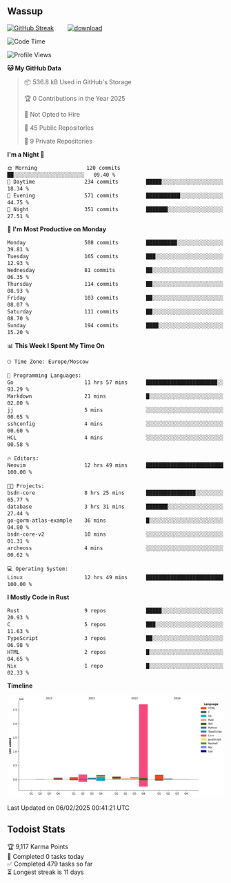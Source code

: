 ## Wassup

<!--
-->

[![GitHub Streak](http://github-readme-streak-stats.herokuapp.com?user=archeoss&theme=shades-of-purple&hide_border=true&date_format=j%20M%5B%20Y%5D)](https://git.io/streak-stats)&nbsp;&nbsp;&nbsp;&nbsp;&nbsp;&nbsp;&nbsp;&nbsp;[![download](https://user-images.githubusercontent.com/68448737/147796309-d8b65b1d-4dde-40d9-b03a-2b42aaa6cd43.jpeg)
](http://bmstu.ru/)

<!--START_SECTION:waka-->
![Code Time](http://img.shields.io/badge/Code%20Time-3%2C690%20hrs%2046%20mins-blue)

![Profile Views](http://img.shields.io/badge/Profile%20Views-1-blue)

**🐱 My GitHub Data** 

> 📦 536.8 kB Used in GitHub's Storage 
 > 
> 🏆 0 Contributions in the Year 2025
 > 
> 🚫 Not Opted to Hire
 > 
> 📜 45 Public Repositories 
 > 
> 🔑 9 Private Repositories 
 > 
**I'm a Night 🦉** 

```text
🌞 Morning                120 commits         ██░░░░░░░░░░░░░░░░░░░░░░░   09.40 % 
🌆 Daytime                234 commits         █████░░░░░░░░░░░░░░░░░░░░   18.34 % 
🌃 Evening                571 commits         ███████████░░░░░░░░░░░░░░   44.75 % 
🌙 Night                  351 commits         ███████░░░░░░░░░░░░░░░░░░   27.51 % 
```
📅 **I'm Most Productive on Monday** 

```text
Monday                   508 commits         ██████████░░░░░░░░░░░░░░░   39.81 % 
Tuesday                  165 commits         ███░░░░░░░░░░░░░░░░░░░░░░   12.93 % 
Wednesday                81 commits          ██░░░░░░░░░░░░░░░░░░░░░░░   06.35 % 
Thursday                 114 commits         ██░░░░░░░░░░░░░░░░░░░░░░░   08.93 % 
Friday                   103 commits         ██░░░░░░░░░░░░░░░░░░░░░░░   08.07 % 
Saturday                 111 commits         ██░░░░░░░░░░░░░░░░░░░░░░░   08.70 % 
Sunday                   194 commits         ████░░░░░░░░░░░░░░░░░░░░░   15.20 % 
```


📊 **This Week I Spent My Time On** 

```text
🕑︎ Time Zone: Europe/Moscow

💬 Programming Languages: 
Go                       11 hrs 57 mins      ███████████████████████░░   93.29 % 
Markdown                 21 mins             █░░░░░░░░░░░░░░░░░░░░░░░░   02.80 % 
jj                       5 mins              ░░░░░░░░░░░░░░░░░░░░░░░░░   00.65 % 
sshconfig                4 mins              ░░░░░░░░░░░░░░░░░░░░░░░░░   00.60 % 
HCL                      4 mins              ░░░░░░░░░░░░░░░░░░░░░░░░░   00.58 % 

🔥 Editors: 
Neovim                   12 hrs 49 mins      █████████████████████████   100.00 % 

🐱‍💻 Projects: 
bsdn-core                8 hrs 25 mins       ████████████████░░░░░░░░░   65.77 % 
database                 3 hrs 31 mins       ███████░░░░░░░░░░░░░░░░░░   27.44 % 
go-gorm-atlas-example    36 mins             █░░░░░░░░░░░░░░░░░░░░░░░░   04.80 % 
bsdn-core-v2             10 mins             ░░░░░░░░░░░░░░░░░░░░░░░░░   01.31 % 
archeoss                 4 mins              ░░░░░░░░░░░░░░░░░░░░░░░░░   00.62 % 

💻 Operating System: 
Linux                    12 hrs 49 mins      █████████████████████████   100.00 % 
```

**I Mostly Code in Rust** 

```text
Rust                     9 repos             █████░░░░░░░░░░░░░░░░░░░░   20.93 % 
C                        5 repos             ███░░░░░░░░░░░░░░░░░░░░░░   11.63 % 
TypeScript               3 repos             ██░░░░░░░░░░░░░░░░░░░░░░░   06.98 % 
HTML                     2 repos             █░░░░░░░░░░░░░░░░░░░░░░░░   04.65 % 
Nix                      1 repo              █░░░░░░░░░░░░░░░░░░░░░░░░   02.33 % 
```



**Timeline**

![Lines of Code chart](https://raw.githubusercontent.com/archeoss/archeoss/master/assets/bar_graph.png)


 Last Updated on 06/02/2025 00:41:21 UTC
<!--END_SECTION:waka-->

## Todoist Stats

<!-- TODO-IST:START -->
🏆  9,117 Karma Points           
🌸  Completed 0 tasks today           
✅  Completed 479 tasks so far           
⏳  Longest streak is 11 days
<!-- TODO-IST:END -->
